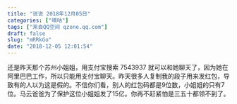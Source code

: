 ```yaml
---
title: "说说 2018年12月05日"
categories: ["嘀咕"]
tags: ["来自QQ空间 qzone.qq.com"]
draft: false
slug: "mRRkGo"
date: "2018-12-05 12:01:54"
---
```


还是昨天那个苏州小姐姐，用支付宝搜索 7543937 就可以和她聊天了，因为她在阿里巴巴工作，所以只能用支付宝聊天。昨天很多人复制我的段子用来发红包，导致有的人以为这是假的。不信你们看，别人的红包码都是9位数，小姐姐的只有7位。马云爸爸为了保护这位小姐姐发了15亿。你再不赶紧怕是三五十都领不到了。
